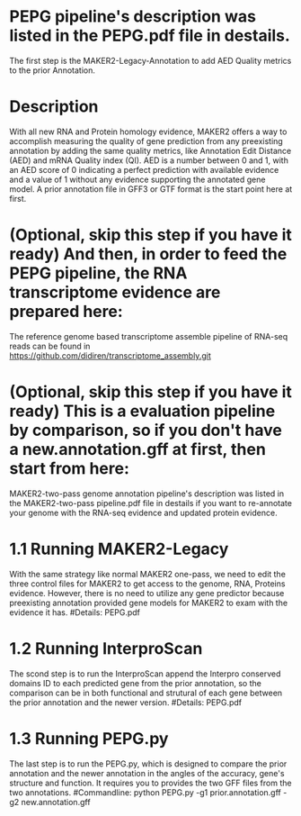 # PEPG pipeline's description was listed in the PEPG.pdf file in destails. 
The first step is the MAKER2-Legacy-Annotation to add AED Quality metrics to the prior Annotation.

# 	Description

With all new RNA and Protein homology evidence, MAKER2 offers a way to accomplish measuring the quality of gene prediction from any preexisting annotation by adding the same quality metrics, like Annotation Edit Distance (AED) and mRNA Quality index (QI). AED is a number between 0 and 1, with an AED score of 0 indicating a perfect prediction with available evidence and a value of 1 without any evidence supporting the annotated gene model. A prior annotation file in GFF3 or GTF format is the start point here at first.

# (Optional, skip this step if you have it ready) And then, in order to feed the PEPG pipeline, the RNA transcriptome evidence are prepared here: 
The reference genome based transcriptome assemble pipeline of RNA-seq reads can be found in https://github.com/didiren/transcriptome_assembly.git

# (Optional, skip this step if you have it ready) This is a evaluation pipeline by comparison, so if you don't have a new.annotation.gff at first, then start from here:
MAKER2-two-pass genome annotation pipeline's description was listed in the MAKER2-two-pass pipeline.pdf file in destails if you want to re-annotate your genome with the RNA-seq evidence and updated protein evidence. 

# 1.1	Running MAKER2-Legacy 

With the same strategy like normal MAKER2 one-pass, we need to edit the three control files for MAKER2 to get access to the genome, RNA, Proteins evidence. However, there is no need to utilize any gene predictor because preexisting annotation provided gene models for MAKER2 to exam with the evidence it has.
#Details: PEPG.pdf


# 1.2 Running InterproScan

The scond step is to run the InterproScan append the Interpro conserved domains ID to each predicted gene from the prior annotation, so the comparison can be in both functional and strutural of each gene between the prior annotation and the newer version.
#Details: PEPG.pdf

# 1.3 Running PEPG.py
The last step is to run the PEPG.py, which is designed  to compare the prior annotation and the newer annotation in the angles of the accuracy, gene's structure and function. It requires you to provides the two GFF files from the two annotations.
#Commandline: python PEPG.py -g1 prior.annotation.gff -g2 new.annotation.gff




